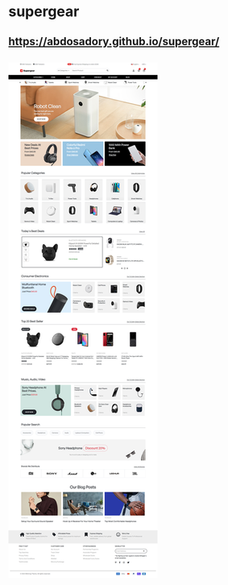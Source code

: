 # supergear

## https://abdosadory.github.io/supergear/

## <img alt="website Screenshot" src="./supergear.jpg"  />
